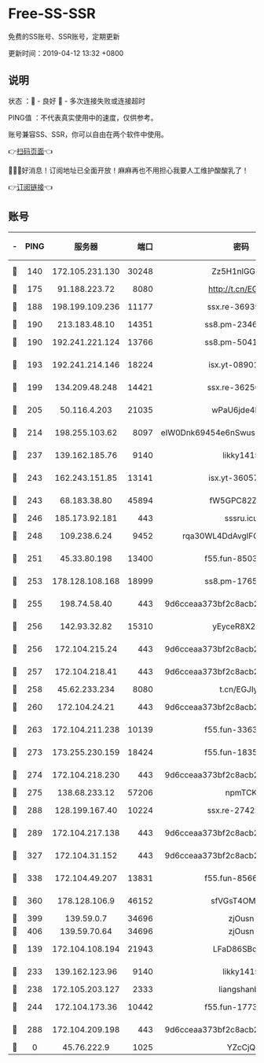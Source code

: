 # Free-SS-SSR

免费的SS账号、SSR账号，定期更新

更新时间：2019-04-12 13:32 +0800

## 说明

状态     ：🙂 - 良好 🙁 - 多次连接失败或连接超时

PING值   ：不代表真实使用中的速度，仅供参考。

账号兼容SS、SSR，你可以自由在两个软件中使用。

👉[扫码页面](https://liesauer.github.io/Free-SS-SSR/)👈

🎉🎉🎉好消息！订阅地址已全面开放！麻麻再也不用担心我要人工维护酸酸乳了！

👉[订阅链接](https://www.liesauer.net/yogurt/subscribe?ACCESS_TOKEN=DAYxR3mMaZAsaqUb)👈

## 账号

|-|PING|服务器|端口|密码|加密方式|区域|
|:----:|:----:|:-----:|-----:|:----:|:----:|:----:|
|🙂|140|172.105.231.130|30248|Zz5H1nlGGKHx|aes-256-cfb|JP|
|🙂|175|91.188.223.72|8080|http://t.cn/EGJIyrl|rc4-md5|RU|
|🙂|188|198.199.109.236|11177|ssx.re-36939019|aes-256-cfb|US|
|🙂|190|213.183.48.10|14351|ss8.pm-23466973|rc4-md5|RU|
|🙂|190|192.241.221.124|13766|ss8.pm-50410062|aes-256-cfb|US|
|🙂|193|192.241.214.146|18224|isx.yt-08901257|aes-256-cfb|US|
|🙂|199|134.209.48.248|14421|ssx.re-36256299|aes-256-cfb|US|
|🙂|205|50.116.4.203|21035|wPaU6jde4NZT|aes-256-cfb|US|
|🙂|214|198.255.103.62|8097|eIW0Dnk69454e6nSwuspv9DmS201tQ0D|aes-256-cfb|US|
|🙂|237|139.162.185.76|9140|likky1415|aes-256-cfb|DE|
|🙂|243|162.243.151.85|13141|isx.yt-36057592|aes-256-cfb|US|
|🙂|243|68.183.38.80|45894|fW5GPC82Z97G|aes-256-cfb|GB|
|🙂|246|185.173.92.181|443|sssru.icu|rc4-md5|RU|
|🙂|248|109.238.6.24|9452|rqa30WL4DdAvgIFG6Fs3znzTa|aes-256-cfb|FR|
|🙂|251|45.33.80.198|13400|f55.fun-85035043|aes-256-cfb|US|
|🙂|253|178.128.108.168|18999|ss8.pm-17655626|aes-256-cfb|SG|
|🙂|255|198.74.58.40|443|9d6cceaa373bf2c8acb22e60b6a58be6|aes-256-cfb|US|
|🙂|256|142.93.32.82|15310|yEyceR8X2EVd|aes-256-cfb|GB|
|🙂|256|172.104.215.24|443|9d6cceaa373bf2c8acb22e60b6a58be6|aes-256-cfb|US|
|🙂|257|172.104.218.41|443|9d6cceaa373bf2c8acb22e60b6a58be6|aes-256-cfb|US|
|🙂|258|45.62.233.234|8080|t.cn/EGJIyrl|rc4-md5|CA|
|🙂|260|172.104.24.21|443|9d6cceaa373bf2c8acb22e60b6a58be6|aes-256-cfb|US|
|🙂|263|172.104.211.238|10139|f55.fun-33630162|aes-256-cfb|US|
|🙂|273|173.255.230.159|18424|f55.fun-18352989|aes-256-cfb|US|
|🙂|274|172.104.218.230|443|9d6cceaa373bf2c8acb22e60b6a58be6|aes-256-cfb|US|
|🙂|275|138.68.233.12|57206|npmTCK|rc4-md5|US|
|🙂|288|128.199.167.40|10224|ssx.re-27422632|aes-256-cfb|SG|
|🙂|289|172.104.217.138|443|9d6cceaa373bf2c8acb22e60b6a58be6|aes-256-cfb|US|
|🙂|327|172.104.31.152|443|9d6cceaa373bf2c8acb22e60b6a58be6|aes-256-cfb|US|
|🙂|338|172.104.49.207|13831|f55.fun-85669624|aes-256-cfb|SG|
|🙂|360|178.128.106.9|46152|sfVGsT4OMxHC|aes-256-cfb|SG|
|🙂|399|139.59.0.7|34696|zjOusn|chacha20|IN|
|🙂|406|139.59.70.64|34696|zjOusn|chacha20|IN|
|🙂|139|172.104.108.194|21943|LFaD86SBq2lY|aes-256-cfb|JP|
|🙂|233|139.162.123.96|9140|likky1415|aes-256-cfb|JP|
|🙂|238|172.105.203.127|2333|liangshanbo|chacha20|JP|
|🙂|244|172.104.173.36|10442|f55.fun-17732582|aes-256-cfb|SG|
|🙂|288|172.104.209.198|443|9d6cceaa373bf2c8acb22e60b6a58be6|aes-256-cfb|US|
|🙁|0|45.76.222.9|1025|YZcCjQ|rc4-md5|JP|
